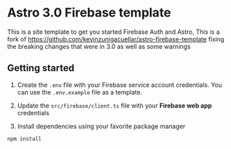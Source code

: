 # Astro 3.0 Firebase template 
This is a site template to get you started Firebase Auth and Astro, 
This is a fork of https://github.com/kevinzunigacuellar/astro-firebase-template
fixing the breaking changes that were in 3.0 as well as some warnings

## Getting started

1. Create the `.env` file with your Firebase service account credentials. You can use the `.env.example` file as a template.

2. Update the `src/firebase/client.ts` file with your **Firebase web app** credentials

3. Install dependencies using your favorite package manager

```bash
npm install
```
